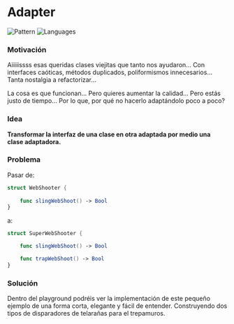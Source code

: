 # Adapter

![Pattern](https://img.shields.io/badge/Structural-Patterns-green.svg)
![Languages](https://img.shields.io/badge/Language-swift-green.svg)

### Motivación
Aiiiiissss esas queridas clases viejitas que tanto nos ayudaron... Con interfaces caóticas, métodos duplicados, poliformismos innecesarios... Tanta nostalgia a refactorizar...

La cosa es que funcionan... Pero quieres aumentar la calidad... Pero estás justo de tiempo... Por lo que, por qué no hacerlo adaptándolo poco a poco?

### Idea
**Transformar la interfaz de una clase en otra adaptada por medio una clase adaptadora.**

### Problema

Pasar de:

```swift
struct WebShooter {
    
    func slingWebShoot() -> Bool
}
```

a:

```swift
struct SuperWebShooter {

    func slingWebShoot() -> Bool

    func trapWebShoot() -> Bool
}
```

### Solución

Dentro del playground podréis ver la implementación de este pequeño ejemplo de una forma corta, elegante y fácil de entender. Construyendo dos tipos de disparadores de telarañas para el trepamuros.
